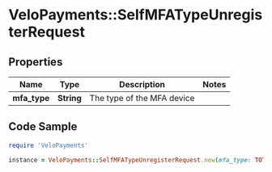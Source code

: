# VeloPayments::SelfMFATypeUnregisterRequest

## Properties

Name | Type | Description | Notes
------------ | ------------- | ------------- | -------------
**mfa_type** | **String** | The type of the MFA device | 

## Code Sample

```ruby
require 'VeloPayments'

instance = VeloPayments::SelfMFATypeUnregisterRequest.new(mfa_type: TOTP)
```


